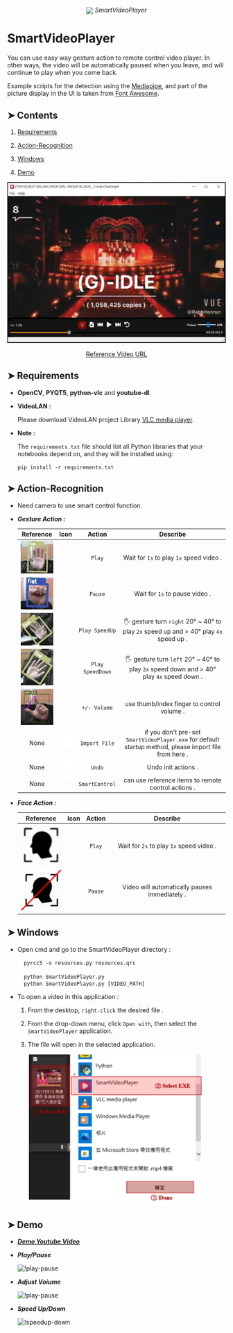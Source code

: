 <p align="center">
  <img align="center" src="SmartVideoPlayer.ico">
  <em size="10" color="#5555cc" face="serif">SmartVideoPlayer</em><br>
</p>

# SmartVideoPlayer

You can use easy way gesture action to remote control video player. In other ways, the video will be automatically paused when you leave, and will continue to play when you come back. 

Example scripts for the detection using the [Mediapipe](https://github.com/google/mediapipe), and part of the picture display in the UI is taken from [Font Awesome](https://fontawesome.com).

## ➤ Contents
1) [Requirements](#Requirements)

2) [Action-Recognition](#Action-Recognition)

3) [Windows](#Windows)

4) [Demo](#Demo)

<p align="center">
    <img src="temp/demo/GUI.JPG" width=600px>
</p>
<div align="center">
  <a href="https://www.youtube.com/watch?v=FwhnuyOf8ms&ab_channel=%E6%9F%8F%E5%B0%BCBunny">Reference Video URL</a>
</div>

## ➤ Requirements

* **OpenCV**, **PYQT5**, **python-vlc** and **youtube-dl**. 
* **VideoLAN :**

    Please download VideoLAN project Library [VLC media player](https://download.cnet.com/developer/videolan/i-6197208/).
* **Note :**

    The `requirements.txt` file should list all Python libraries that your notebooks
    depend on, and they will be installed using:

    ```
    pip install -r requirements.txt
    ```

## ➤ Action-Recognition
* Need camera to use smart control function.

* ***Gesture Action :***

    |  Reference | Icon | Action |     Describe      |
    |:-----------:|:-------:|:-------:|:---------------------------:|
    | [<img src="temp/demo/start.JPG" width=100px>](temp/demo/) | [<img src="assets/play.png" width=20px>](assets/) | `Play` | Wait for `1s` to play `1x` speed video . |
    | [<img src="temp/demo/pause.JPG" width=100px>](temp/demo/) | [<img src="assets/pause.png" width=20px>](assets/) | `Pause` | Wait for `1s` to pause video . |
    | [<img src="temp/demo/incr_play_speed.JPG" width=100px>](temp/demo/) | [<img src="assets/fast-forward.png" width=20px>](assets/) | `Play SpeedUp` | 🖐 gesture turn `right` 20° ~ 40° to play `2x` speed up and  > 40° play `4x` speed up . |
    | [<img src="temp/demo/decr_play_speed.JPG" width=100px>](temp/demo/) | [<img src="assets/fast-backward.png" width=20px>](assets/) | `Play SpeedDown` | 🖐 gesture turn `left` 20° ~ 40° to play `2x` speed down and  > 40° play `4x` speed down . |
    | [<img src="temp/demo/adjust_volume.gif" width=100px>](temp/demo/) |  | `+/- Volume` | use thumb/index finger to control volume . |
    | None | [<img src="assets/file-import.png" width=30px>](assets/) | `Import File` | if you don't pre-set `SmartVideoPlayer.exe` for default startup method, please import file from here . |
    | None | [<img src="assets/undo.png" width=30px>](assets/) | `Undo` | Undo init actions . |
    | None | [<img src="assets/control-center.png" width=30px>](assets/) | `SmartControl` | can use reference items to remote control actions . |

* ***Face Action :***

    |  Reference | Icon | Action |     Describe      |
    |:-----------:|:-------:|:-------:|:---------------------------:|
    [<img src="assets/Face.png" width=100px>](assets/) | [<img src="assets/play.png" width=20px>](assets/) | `Play` | Wait for `2s` to play `1x` speed video . |
    | [<img src="assets/NoFace.png" width=100px>](temp/demo/) | [<img src="assets/pause.png" width=20px>](assets/) | `Pause` | Video will automatically pauses immediately . |


## ➤ Windows
* Open cmd and go to the SmartVideoPlayer directory :

        pyrcc5 -o resources.py resources.qrc

        python SmartVideoPlayer.py
        python SmartVideoPlayer.py [VIDEO_PATH]
        

* To open a video in this application :
    1) From the desktop, `right-click` the desired file .

    2) From the drop-down menu, click `Open with`, then select the `SmartVideoPlayer` application.

    3) The file will open in the selected application.

        <img src="temp/demo/open_in_file.png" width=400px>


## ➤ Demo

* [***Demo Youtube Video***](https://www.youtube.com/watch?v=f4rDzsXY1QQ)

* ***Play/Pause***

    ![!play-pause](temp/demo/play-pause.gif)

* ***Adjust Voiume***

    ![!play-pause](temp/demo/adjust-volume.gif)

* ***Speed Up/Down***

    ![!speedup-down](temp/demo/speedup-down.gif)
